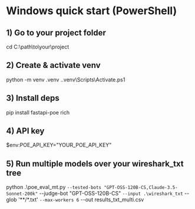 # Windows quick start (PowerShell)
## 1) Go to your project folder
cd C:\path\to\your\project

## 2) Create & activate venv
python -m venv .venv
.\.venv\Scripts\Activate.ps1

## 3) Install deps
pip install fastapi-poe rich

## 4) API key
$env:POE_API_KEY="YOUR_POE_API_KEY"

## 5) Run multiple models over your wireshark_txt tree
python .\poe_eval_mt.py `
  --tested-bots "GPT-OSS-120B-CS,Claude-3.5-Sonnet-200k" `
  --judge-bot "GPT-OSS-120B-CS" `
  --input .\wireshark_txt `
  --glob '**/*.txt' `
  --max-workers 6 `
  --out results_txt_multi.csv
